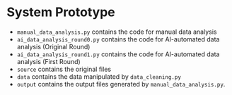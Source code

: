 # System Prototype

* `manual_data_analysis.py` contains the code for manual data analysis
* `ai_data_analysis_round0.py` contains the code for AI-automated data analysis (Original Round)
* `ai_data_analysis_round1.py` contains the code for AI-automated data analysis (First Round)
* `source` contains the original files 
* `data` contains the data manipulated by `data_cleaning.py`
* `output` contains the output files generated by `manual_data_analysis.py`.